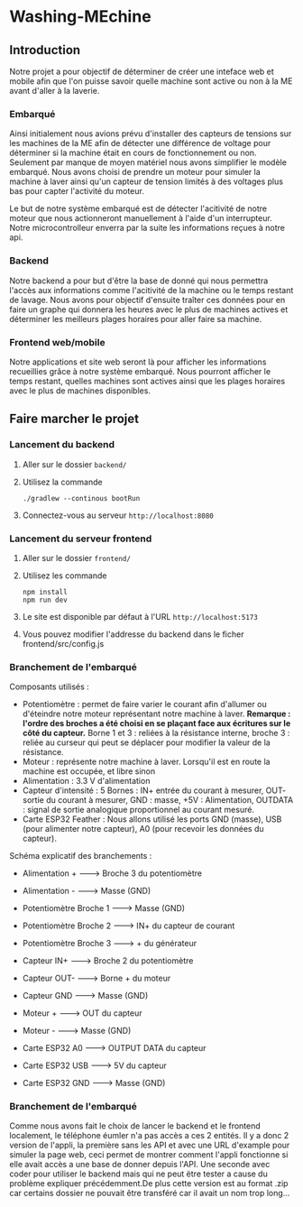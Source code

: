 
# Washing-MEchine

## Introduction

Notre projet a pour objectif de déterminer de créer une inteface web et mobile afin que l'on puisse savoir quelle machine sont active   ou non à la ME avant d'aller à la laverie.

### Embarqué

Ainsi initialement nous avions prévu d'installer des capteurs de tensions sur les machines de la ME afin de détecter une différence de voltage pour déterminer si la machine était en cours de fonctionnement ou non. Seulement par manque de moyen matériel nous avons simplifier le modèle embarqué. Nous avons choisi de prendre un moteur pour simuler la machine à laver ainsi qu'un capteur de tension limités à des voltages plus bas pour capter l'activité du moteur.

Le but de notre système embarqué est de détecter l'acitivité de notre moteur que nous actionneront manuellement à l'aide d'un interrupteur. Notre microcontrolleur enverra par la suite les informations reçues à notre api.
### Backend
Notre backend a pour but d'être la base de donné qui nous permettra l'accès aux informations comme l'acitivité de la machine ou le temps restant de lavage. Nous avons pour objectif d'ensuite traîter ces données pour en faire un graphe qui donnera les heures avec le plus de machines actives et déterminer les meilleurs plages horaires pour aller faire sa machine.

### Frontend web/mobile

Notre applications et site web seront là pour afficher les informations recueillies grâce à notre système embarqué. Nous pourront afficher le temps restant, quelles machines sont actives ainsi que les plages horaires avec le plus de machines disponibles.

## Faire marcher le projet

### Lancement du backend
1. Aller sur le dossier `backend/`
2. Utilisez la commande

    ```
    ./gradlew --continous bootRun
    ```

3. Connectez-vous au serveur `http://localhost:8080`

### Lancement du serveur frontend
1. Aller sur le dossier `frontend/`
2. Utilisez les commande

    ```
    npm install
    npm run dev
    ```
3. Le site est disponible par défaut à l'URL `http://localhost:5173`
4. Vous pouvez modifier l'addresse du backend dans le ficher frontend/src/config.js


### Branchement de l'embarqué

Composants utilisés :
- Potentiomètre : permet de faire varier le courant afin d'allumer ou d'éteindre notre moteur représentant notre machine à laver. **Remarque : l'ordre des broches a été choisi en se plaçant face aux écritures sur le côté du capteur.** Borne 1 et 3 : reliées à la résistance interne, broche 3 : reliée au curseur qui peut se déplacer pour modifier la valeur de la résistance.
- Moteur : représente notre machine à laver. Lorsqu'il est en route la machine est occupée, et libre sinon
- Alimentation : 3.3 V d'alimentation
- Capteur d'intensité : 5 Bornes : IN+ entrée du courant à mesurer, OUT- sortie du courant à mesurer, GND : masse, +5V : Alimentation, OUTDATA : signal de sortie analogique proportionnel au courant mesuré.
- Carte ESP32 Feather : Nous allons utilisé les ports GND (masse), USB (pour alimenter notre capteur), A0 (pour recevoir les données du capteur).

Schéma explicatif des branchements :
* Alimentation + ---> Broche 3 du potentiomètre
* Alimentation - ---> Masse (GND)

* Potentiomètre Broche 1 ---> Masse (GND)
* Potentiomètre Broche 2 ---> IN+ du capteur de courant
* Potentiomètre Broche 3 ---> + du générateur

* Capteur IN+ ---> Broche 2 du potentiomètre
* Capteur OUT- ---> Borne + du moteur
* Capteur GND ---> Masse (GND)

* Moteur + ---> OUT du capteur
* Moteur - ---> Masse (GND)

* Carte ESP32 A0 ---> OUTPUT DATA du capteur
* Carte ESP32 USB ---> 5V du capteur
* Carte ESP32 GND ---> Masse (GND)


### Branchement de l'embarqué

Comme nous avons fait le choix de lancer le backend et le frontend localement, le téléphone éumler n'a pas accès a ces 2 entités. Il y a donc 2 version de l'appli, la première sans les API et avec une URL d'example pour simuler la page web, ceci permet de montrer comment l'appli fonctionne si elle avait accès a une base de donner depuis l'API. Une seconde avec coder pour utiliser le backend mais qui ne peut ëtre tester a cause du problème expliquer précédemment.De plus cette version est au format .zip car certains dossier ne pouvait être transféré car il avait un nom trop long...

